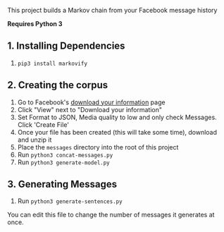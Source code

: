 This project builds a Markov chain from your Facebook message history

**Requires Python 3**

## 1. Installing Dependencies
1. `pip3 install markovify`

## 2. Creating the corpus

1. Go to Facebook's [download your information](https://www.facebook.com/settings?tab=your_facebook_information) page
2. Click "View" next to "Download your information"
2. Set Format to JSON, Media quality to low and only check Messages. Click 'Create File'
3. Once your file has been created (this will take some time), download and unzip it
4. Place the `messages` directory into the root of this project
5. Run `python3 concat-messages.py`
6. Run `python3 generate-model.py`

## 3. Generating Messages

1. Run `python3 generate-sentences.py`

You can edit this file to change the number of messages it generates at once.